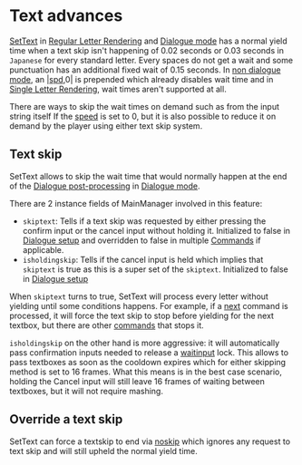 # Text advances

[SetText](../SetText.md) in [Regular Letter Rendering](../Letter%20Rendering%20Methods/Regular%20Letter%20Rendering.md) and [Dialogue mode](../Dialogue%20mode.md) has a normal yield time when a text skip isn't happening of 0.02 seconds or 0.03 seconds in `Japanese` for every standard letter. Every spaces do not get a wait and some punctuation has an additional fixed wait of 0.15 seconds. In [non dialogue mode](../Dialogue%20mode.md#non-dialogue-mode), an |[spd](../Individual%20commands/Spd.md),0| is prepended which already disables wait time and in [Single Letter Rendering](../Letter%20Rendering%20Methods/Single%20Letter%20Rendering.md), wait times aren't supported at all. 

There are ways to skip the wait times on demand such as from the input string itself If the [speed](../Individual%20commands/Speed.md) is set to 0, but it is also possible to reduce it on demand by the player using either text skip system.

## Text skip

SetText allows to skip the wait time that would normally happen at the end of the [Dialogue post-processing](../Life%20Cycle.md#dialogue-post-processing) in [Dialogue mode](../Dialogue%20mode.md).

There are 2 instance fields of MainManager involved in this feature:

* `skiptext`: Tells if a text skip was requested by either pressing the confirm input or the cancel input without holding it. Initialized to false in [Dialogue setup](../Life%20Cycle.md#dialogue-setup) and overridden to false in multiple [Commands](../Commands.md) if applicable.
* `isholdingskip`: Tells if the cancel input is held which implies that `skiptext` is true as this is a super set of the `skiptext`. Initialized to false in [Dialogue setup](../Life%20Cycle.md#dialogue-setup)

When `skiptext` turns to true, SetText will process every letter without yielding until some conditions happens. For example, if a [next](../Individual%20commands/Next.md) command is processed, it will force the text skip to stop before yielding for the next textbox, but there are other [commands](../Commands.md) that stops it.

`isholdingskip` on the other hand is more aggressive: it will automatically pass confirmation inputs needed to release a [waitinput](../Notable%20states.md#waitinput) lock. This allows to pass textboxes as soon as the cooldown expires which for either skipping method is set to 16 frames. What this means is in the best case scenario, holding the Cancel input will still leave 16 frames of waiting between textboxes, but it will not require mashing.

## Override a text skip

SetText can force a textskip to end via [noskip](../Individual%20commands/Noskip.md) which ignores any request to text skip and will still upheld the normal yield time.
